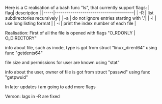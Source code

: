 Here is a C realisation of a bash func "ls", that currently support flags:
| flag| description                            |
|-----|----------------------------------------|
|  -R | list subdirectories recursively        |
|  -a | do not ignore entries starting with '.'|
|  -l | use long listing format                |
|  -i | print the index number of each file    |
 
 Realisation:
 First of all the file is opened with flags "O_RDONLY | O_DIRECTORY"
 
 info about file, such as inode, type is got from struct "linux_dirent64" using func "getdents64"
 
 file size and permissions for user are known using "stat"
 
 info about the user, owner of file is got from struct "passwd" using func "getpwuid"
 
 
 
 
In later updates i am going to add more flags

Verson:
  lags in -R are fixed
